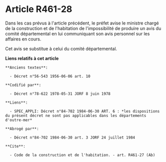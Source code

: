 # Article R461-28

Dans les cas prévus à l'article précédent, le préfet avise le ministre chargé de la construction et de l'habitation de
l'impossibilité de produire un avis du comité départemental en lui communiquant son avis personnel sur les affaires en cours.

Cet avis se substitue à celui du comité départemental.

**Liens relatifs à cet article**

	**Anciens textes**:

	  - Décret n°56-543 1956-06-06 art. 10

	**Codifié par**:

	  - Décret n°78-622 1978-05-31 JORF 8 juin 1978

	**Liens**:

	  - SPEC_APPLI: Décret n°84-702 1984-06-30 ART. 6 : *les dispositions du présent décret ne sont pas applicables dans les départements d'outre-mer*

	**Abrogé par**:

	  - Décret n°84-702 1984-06-30 art. 3 JORF 24 juillet 1984

	**Cite**:

	  - Code de la construction et de l'habitation. - art. R461-27 (Ab)
